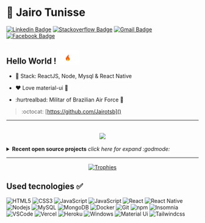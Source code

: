 # :cop: Jairo Tunisse

[![Linkedin Badge](https://img.shields.io/badge/-LinkedIn-blue?style=for-the-badge&logo=Linkedin&logoColor=white&link=https://www.linkedin.com/in/jairotsb/)](https://www.linkedin.com/in/jairotsb/)
[![Stackoverflow Badge](https://img.shields.io/badge/-Stackoverflow-4CA143?style=for-the-badge&logo=Stackoverflow&logoColor=white&link=https://https://pt.stackoverflow.com/users/242850/jairo-arcy)](https://pt.stackoverflow.com/users/242850/jairo-arcy)
[![Gmail Badge](https://img.shields.io/badge/-Gmail-c14438?style=for-the-badge&logo=Gmail&logoColor=white&link=mailto:jairo10arcy@gmail.com)](mailto:jairo10arcy@gmail.com)
[![Facebook Badge](https://img.shields.io/badge/-Facebook-indigo?style=for-the-badge&logo=Facebook&logoColor=white&link=https://https://www.facebook.com/jairo.arcy.54)](https://www.facebook.com/jairo.arcy.54)

## Hello World !<img src="assets/fire.gif" width="60px">



- :sparkling_heart: Stack: ReactJS, Node, Mysql & React Native

- :heart: Love material-ui :purple_heart:

- :hurtrealbad: Militar of Brazilian Air Force :muscle: 

> :octocat: [https://github.com/Jairotsb]()

---

  <br/>
  
  <div align="center">
  <a href="https://github.com/Jairotsb?tab=repositories">
    <img align="center" src="https://github-readme-stats.vercel.app/api?username=Jairotsb&show_icons=true&count_private=true&theme=midnight-purple" />
  </a>
  </div>

  <br/>

<details>
  <summary> <b> Recent open source projects</b> <i>click here for expand :godmode:</i> </summary>
  <br>
  <div align="center">

  [![Readme Card](https://github-readme-stats.vercel.app/api/pin/?username=Jairotsb&repo=Web-Simple-View)](https://github.com/Jairotsb/Web-Simple-View)

  </div>
  
 <div align="center">

  [![Readme Card](https://github-readme-stats.vercel.app/api/pin/?username=Jairotsb&repo=WhatsApp-Web-Interface-React)](https://github.com/Jairotsb/WhatsApp-Web-Interface-React)

 </div>

 <div align="center">

  [![Readme Card](https://github-readme-stats.vercel.app/api/pin/?username=Jairotsb&repo=U-Pacients)](https://github.com/Jairotsb/U-Pacients)

 </div>
 
 <div align="center">

  [![Readme Card](https://github-readme-stats.vercel.app/api/pin/?username=Jairotsb&repo=Be-the-hero)](https://github.com/Jairotsb/Be-the-hero)

  </div>
  

</details>

---
  
  <p align="center">
    <a href="https://github.com/ryo-ma/github-profile-trophy" align="center">
      <img align="center" src="https://github-profile-trophy.vercel.app/?theme=dracula&margin-w=8&column=6&username=Jairotsb" alt="Trophies" />
    </a>
  </p>



  

 ## Used tecnologies :white_check_mark:

  ![HTML5](https://img.shields.io/badge/-HTML5-E34F26?style=flat-square&logo=html5&logoColor=white)
  ![CSS3](https://img.shields.io/badge/-CSS3-549FDE?style=flat-square&logo=css3&logoColor=white)
  ![JavaScript](https://img.shields.io/badge/-JavaScript-F7B93E?style=flat-square&logo=javascript&logoColor=fff)
  ![JavaScript](https://img.shields.io/badge/-php-1a237e?style=flat-square&logo=php&logoColor=fff)
  ![React](https://img.shields.io/badge/-React.js-45b8d8?style=flat-square&logo=react&logoColor=white)
  ![React Native](https://img.shields.io/badge/-React%20Native-45b8d8?style=flat-square&logo=react&logoColor=white)
  ![Nodejs](https://img.shields.io/badge/-Node.js-43853d?style=flat-square&logo=Node.js&logoColor=white)
  ![MySQL](https://img.shields.io/badge/-MySQL-00758F?style=flat-square&logo=mysql&logoColor=white)
  ![MongoDB](https://img.shields.io/badge/-MongoDB-13aa52?style=flat-square&logo=mongodb&logoColor=white)
  ![Docker](https://img.shields.io/badge/-Docker-46a2f1?style=flat-square&logo=docker&logoColor=white)
  ![Git](https://img.shields.io/badge/-Git-F05032?style=flat-square&logo=git&logoColor=white)
  ![npm](https://img.shields.io/badge/-NPM-CB3837?style=flat-square&logo=npm&logoColor=white)
  ![Insomnia](https://img.shields.io/badge/-Insomnia-5849BE?style=flat-square&logo=insomnia&logoColor=white)
  ![VSCode](https://img.shields.io/badge/-VSCode-0085D1?style=flat-square&logo=visual-studio-code&logoColor=white)
  ![Vercel](https://img.shields.io/badge/-Vercel-000?style=flat-square&logo=vercel&logoColor=white)
  ![Heroku](https://img.shields.io/badge/-Heroku-430098?style=flat-square&logo=heroku&logoColor=white)
  ![Windows](https://img.shields.io/badge/-Windows-00ADEF?style=flat-square&logo=windows&logoColor=white)
  ![Material Ui](https://img.shields.io/badge/-Material%20UI-blue?style=flat-square&logo=materialui&logoColor=indigo)
  ![Tailwindcss](https://img.shields.io/badge/-Tailwind-cyan?style=flat-square&logo=tailwindcss&logoColor=blue)
